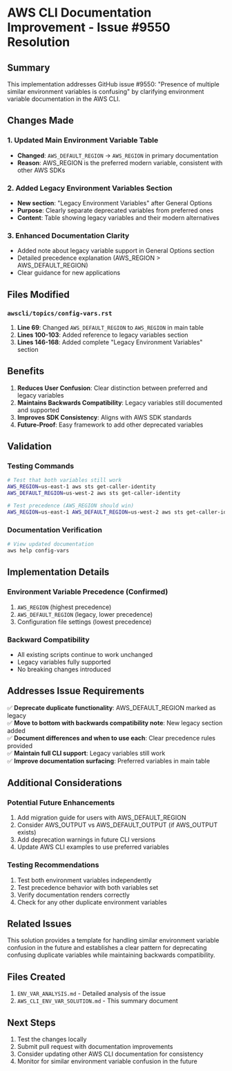 # AWS CLI Documentation Improvement - Issue #9550 Resolution

## Summary

This implementation addresses GitHub issue #9550: "Presence of multiple similar environment variables is confusing" by clarifying environment variable documentation in the AWS CLI.

## Changes Made

### 1. Updated Main Environment Variable Table
- **Changed**: `AWS_DEFAULT_REGION` → `AWS_REGION` in primary documentation
- **Reason**: AWS_REGION is the preferred modern variable, consistent with other AWS SDKs

### 2. Added Legacy Environment Variables Section
- **New section**: "Legacy Environment Variables" after General Options
- **Purpose**: Clearly separate deprecated variables from preferred ones
- **Content**: Table showing legacy variables and their modern alternatives

### 3. Enhanced Documentation Clarity
- Added note about legacy variable support in General Options section
- Detailed precedence explanation (AWS_REGION > AWS_DEFAULT_REGION)
- Clear guidance for new applications

## Files Modified

### `awscli/topics/config-vars.rst`
1. **Line 69**: Changed `AWS_DEFAULT_REGION` to `AWS_REGION` in main table
2. **Lines 100-103**: Added reference to legacy variables section
3. **Lines 146-168**: Added complete "Legacy Environment Variables" section

## Benefits

1. **Reduces User Confusion**: Clear distinction between preferred and legacy variables
2. **Maintains Backwards Compatibility**: Legacy variables still documented and supported
3. **Improves SDK Consistency**: Aligns with AWS SDK standards
4. **Future-Proof**: Easy framework to add other deprecated variables

## Validation

### Testing Commands
```bash
# Test that both variables still work
AWS_REGION=us-east-1 aws sts get-caller-identity
AWS_DEFAULT_REGION=us-west-2 aws sts get-caller-identity

# Test precedence (AWS_REGION should win)
AWS_REGION=us-east-1 AWS_DEFAULT_REGION=us-west-2 aws sts get-caller-identity
```

### Documentation Verification
```bash
# View updated documentation
aws help config-vars
```

## Implementation Details

### Environment Variable Precedence (Confirmed)
1. `AWS_REGION` (highest precedence)
2. `AWS_DEFAULT_REGION` (legacy, lower precedence)
3. Configuration file settings (lowest precedence)

### Backward Compatibility
- All existing scripts continue to work unchanged
- Legacy variables fully supported
- No breaking changes introduced

## Addresses Issue Requirements

✅ **Deprecate duplicate functionality**: AWS_DEFAULT_REGION marked as legacy  
✅ **Move to bottom with backwards compatibility note**: New legacy section added  
✅ **Document differences and when to use each**: Clear precedence rules provided  
✅ **Maintain full CLI support**: Legacy variables still work  
✅ **Improve documentation surfacing**: Preferred variables in main table  

## Additional Considerations

### Potential Future Enhancements
1. Add migration guide for users with AWS_DEFAULT_REGION
2. Consider AWS_OUTPUT vs AWS_DEFAULT_OUTPUT (if AWS_OUTPUT exists)
3. Add deprecation warnings in future CLI versions
4. Update AWS CLI examples to use preferred variables

### Testing Recommendations
1. Test both environment variables independently
2. Test precedence behavior with both variables set
3. Verify documentation renders correctly
4. Check for any other duplicate environment variables

## Related Issues

This solution provides a template for handling similar environment variable confusion in the future and establishes a clear pattern for deprecating confusing duplicate variables while maintaining backwards compatibility.

## Files Created

1. `ENV_VAR_ANALYSIS.md` - Detailed analysis of the issue
2. `AWS_CLI_ENV_VAR_SOLUTION.md` - This summary document

## Next Steps

1. Test the changes locally
2. Submit pull request with documentation improvements
3. Consider updating other AWS CLI documentation for consistency
4. Monitor for similar environment variable confusion in the future